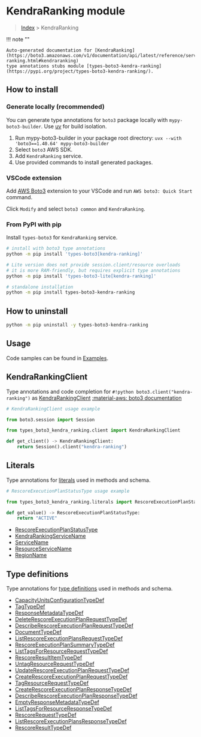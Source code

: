 #  KendraRanking module

> [Index](../README.md) > KendraRanking

!!! note ""

    Auto-generated documentation for [KendraRanking](https://boto3.amazonaws.com/v1/documentation/api/latest/reference/services/kendra-ranking.html#kendraranking)
    type annotations stubs module [types-boto3-kendra-ranking](https://pypi.org/project/types-boto3-kendra-ranking/).

## How to install

### Generate locally (recommended)

You can generate type annotations for `boto3` package locally with `mypy-boto3-builder`.
Use [uv](https://docs.astral.sh/uv/getting-started/installation/) for build isolation.

1. Run mypy-boto3-builder in your package root directory: `uvx --with 'boto3==1.40.64' mypy-boto3-builder`
1. Select `boto3` AWS SDK.
1. Add `KendraRanking` service.
1. Use provided commands to install generated packages.


### VSCode extension

Add [AWS Boto3](https://marketplace.visualstudio.com/items?itemName=Boto3typed.boto3-ide)
extension to your VSCode and run `AWS boto3: Quick Start` command.

Click `Modify` and select `boto3 common` and `KendraRanking`.


### From PyPI with pip

Install `types-boto3` for `KendraRanking` service.

```bash
# install with boto3 type annotations
python -m pip install 'types-boto3[kendra-ranking]'

# Lite version does not provide session.client/resource overloads
# it is more RAM-friendly, but requires explicit type annotations
python -m pip install 'types-boto3-lite[kendra-ranking]'

# standalone installation
python -m pip install types-boto3-kendra-ranking
```



## How to uninstall

```bash
python -m pip uninstall -y types-boto3-kendra-ranking
```

## Usage

Code samples can be found in [Examples](./usage.md).

## KendraRankingClient

Type annotations and code completion for  `#!python boto3.client("kendra-ranking")` as [KendraRankingClient](./client.md)
[:material-aws: boto3 documentation](https://boto3.amazonaws.com/v1/documentation/api/latest/reference/services/kendra-ranking.html#KendraRanking.Client)

```python
# KendraRankingClient usage example

from boto3.session import Session

from types_boto3_kendra_ranking.client import KendraRankingClient

def get_client() -> KendraRankingClient:
    return Session().client("kendra-ranking")
```









## Literals

Type annotations for [literals](./literals.md) used in methods and schema.

```python
# RescoreExecutionPlanStatusType usage example

from types_boto3_kendra_ranking.literals import RescoreExecutionPlanStatusType

def get_value() -> RescoreExecutionPlanStatusType:
    return "ACTIVE"
```

- [RescoreExecutionPlanStatusType](./literals.md#rescoreexecutionplanstatustype)
- [KendraRankingServiceName](./literals.md#kendrarankingservicename)
- [ServiceName](./literals.md#servicename)
- [ResourceServiceName](./literals.md#resourceservicename)
- [RegionName](./literals.md#regionname)




## Type definitions

Type annotations for [type definitions](./type_defs.md) used in methods and schema.

- [CapacityUnitsConfigurationTypeDef](./type_defs.md#capacityunitsconfigurationtypedef)
- [TagTypeDef](./type_defs.md#tagtypedef)
- [ResponseMetadataTypeDef](./type_defs.md#responsemetadatatypedef)
- [DeleteRescoreExecutionPlanRequestTypeDef](./type_defs.md#deleterescoreexecutionplanrequesttypedef)
- [DescribeRescoreExecutionPlanRequestTypeDef](./type_defs.md#describerescoreexecutionplanrequesttypedef)
- [DocumentTypeDef](./type_defs.md#documenttypedef)
- [ListRescoreExecutionPlansRequestTypeDef](./type_defs.md#listrescoreexecutionplansrequesttypedef)
- [RescoreExecutionPlanSummaryTypeDef](./type_defs.md#rescoreexecutionplansummarytypedef)
- [ListTagsForResourceRequestTypeDef](./type_defs.md#listtagsforresourcerequesttypedef)
- [RescoreResultItemTypeDef](./type_defs.md#rescoreresultitemtypedef)
- [UntagResourceRequestTypeDef](./type_defs.md#untagresourcerequesttypedef)
- [UpdateRescoreExecutionPlanRequestTypeDef](./type_defs.md#updaterescoreexecutionplanrequesttypedef)
- [CreateRescoreExecutionPlanRequestTypeDef](./type_defs.md#createrescoreexecutionplanrequesttypedef)
- [TagResourceRequestTypeDef](./type_defs.md#tagresourcerequesttypedef)
- [CreateRescoreExecutionPlanResponseTypeDef](./type_defs.md#createrescoreexecutionplanresponsetypedef)
- [DescribeRescoreExecutionPlanResponseTypeDef](./type_defs.md#describerescoreexecutionplanresponsetypedef)
- [EmptyResponseMetadataTypeDef](./type_defs.md#emptyresponsemetadatatypedef)
- [ListTagsForResourceResponseTypeDef](./type_defs.md#listtagsforresourceresponsetypedef)
- [RescoreRequestTypeDef](./type_defs.md#rescorerequesttypedef)
- [ListRescoreExecutionPlansResponseTypeDef](./type_defs.md#listrescoreexecutionplansresponsetypedef)
- [RescoreResultTypeDef](./type_defs.md#rescoreresulttypedef)

